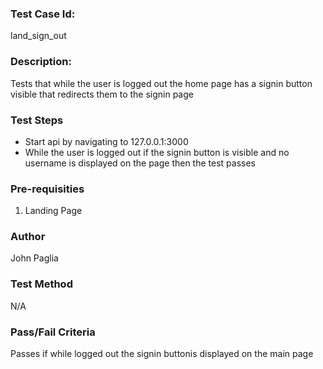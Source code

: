 ### Test Case Id: 
land_sign_out

### Description:
Tests that while the user is logged out the home page has a signin button visible that redirects them to the signin page

### Test Steps
- Start api by navigating to 127.0.0.1:3000
- While the user is logged out if the signin button is visible and no username is displayed on the page then the test passes

### Pre-requisities
1. Landing Page

### Author
John Paglia

### Test Method
N/A

### Pass/Fail Criteria
Passes if while logged out the signin buttonis displayed on the main page